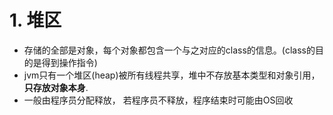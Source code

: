 # 1. 堆区
- 存储的全部是对象，每个对象都包含一个与之对应的class的信息。(class的目的是得到操作指令)
- jvm只有一个堆区(heap)被所有线程共享，堆中不存放基本类型和对象引用，**只存放对象本身**.
- 一般由程序员分配释放， 若程序员不释放，程序结束时可能由OS回收